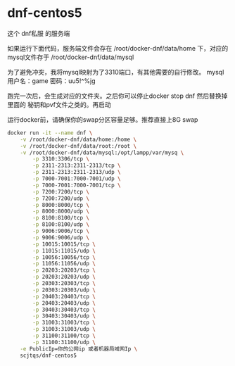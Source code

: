 # dnf-centos5
这个 dnf私服 的服务端

如果运行下面代码，服务端文件会存在 /root/docker-dnf/data/home 下，对应的mysql文件存于 /root/docker-dnf/data/mysql

为了避免冲突，我将mysql映射为了3310端口，有其他需要的自行修改。 mysql 用户名：game 密码：uu5!^%jg

跑完一次后，会生成对应的文件夹。之后你可以停止docker stop dnf 然后替换掉里面的 秘钥和pvf文件之类的。再启动

运行docker前，请确保你的swap分区容量足够。推荐直接上8G swap

```bash
docker run -it --name dnf \
    -v /root/docker-dnf/data/home:/home \
    -v /root/docker-dnf/data/root:/root \
    -v /root/docker-dnf/data/mysql:/opt/lampp/var/mysq \
        -p 3310:3306/tcp \
        -p 2311-2313:2311-2313/tcp \
        -p 2311-2313:2311-2313/udp \
        -p 7000-7001:7000-7001/udp \
        -p 7000-7001:7000-7001/tcp \
        -p 7200:7200/tcp \
        -p 7200:7200/udp \
        -p 8000:8000/tcp \
        -p 8000:8000/udp \
        -p 8100:8100/tcp \
        -p 8100:8100/udp \
        -p 9006:9006/tcp \
        -p 9006:9006/udp \
        -p 10015:10015/tcp \
        -p 11015:11015/udp \
        -p 10056:10056/tcp \
        -p 11056:11056/udp \
        -p 20203:20203/tcp \
        -p 20203:20203/udp \
        -p 20303:20303/tcp \
        -p 20303:20303/udp \
        -p 20403:20403/tcp \
        -p 20403:20403/udp \
        -p 30403:30403/tcp \
        -p 30403:30403/udp \
        -p 31003:31003/tcp \
        -p 31003:31003/udp \
        -p 31100:31100/tcp \
        -p 31100:31100/udp \
    -e PublicIp=你的公网ip 或者机器局域网Ip \
    scjtqs/dnf-centos5
```